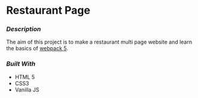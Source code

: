 # Restaurant Page

### *Description*

The aim of this project is to make a restaurant multi page website and learn the basics of [webpack 5](https://webpack.js.org/).

### *Built With*
* HTML 5
* CSS3
* Vanilla JS
